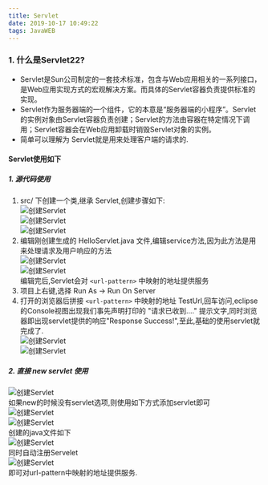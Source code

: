 ```yaml
---
title: Servlet
date: 2019-10-17 10:49:22
tags: JavaWEB
---
```

### 1. 什么是Servlet22?
+ Servlet是Sun公司制定的一套技术标准，包含与Web应用相关的一系列接口，是Web应用实现方式的宏观解决方案。而具体的Servlet容器负责提供标准的实现。
+ Servlet作为服务器端的一个组件，它的本意是“服务器端的小程序”。Servlet的实例对象由Servlet容器负责创建；Servlet的方法由容器在特定情况下调用；Servlet容器会在Web应用卸载时销毁Servlet对象的实例。
+ 简单可以理解为  Servlet就是用来处理客户端的请求的.

#### Servlet使用如下
##### 1. 源代码使用
1. src/ 下创建一个类,继承 Servlet,创建步骤如下:  
![创建Servlet](/img/javaweb/servlet/1.png)  
![创建Servlet](/img/javaweb/servlet/2.png)  
![创建Servlet](/img/javaweb/servlet/3.png)  
2. 编辑刚创建生成的 HelloServlet.java 文件,编辑service方法,因为此方法是用来处理请求及用户响应的方法  
![创建Servlet](/img/javaweb/servlet/4.png)  
![创建Servlet](/img/javaweb/servlet/5.png)  
编辑完后,Servlet会对 `<url-pattern>` 中映射的地址提供服务  
3. 项目上右键,选择 Run As -> Run On Server 
4. 打开的浏览器后拼接 `<url-pattern>` 中映射的地址 TestUrl,回车访问,eclipse的Console视图出现我们事先声明打印的 "请求已收到...." 提示文字,同时浏览器即出现servlet提供的响应"Response Success!",至此,基础的使用servlet就完成了.  
![创建Servlet](/img/javaweb/servlet/7.png)  
![创建Servlet](/img/javaweb/servlet/6.png)  
##### 2. 直接 new servlet 使用   
![创建Servlet](/img/javaweb/servlet/8.png)  
如果new的时候没有servlet选项,则使用如下方式添加servlet即可  
![创建Servlet](/img/javaweb/servlet/9.png)  
![创建Servlet](/img/javaweb/servlet/10.png)  
创建的java文件如下   
![创建Servlet](/img/javaweb/servlet/11.png)  
同时自动注册Servelet  
![创建Servlet](/img/javaweb/servlet/12.png)  
即可对url-pattern中映射的地址提供服务.

